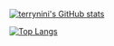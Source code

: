 [![terrynini's GitHub stats](https://github-readme-stats.vercel.app/api?username=terrynini&show_icons=true&theme=tokyonight)](https://github.com/anuraghazra/github-readme-stats)

[![Top Langs](https://github-readme-stats.vercel.app/api/top-langs/?username=terrynini&theme=tokyonight&exclude_repo=terrynini.github.io)](https://github.com/anuraghazra/github-readme-stats)
